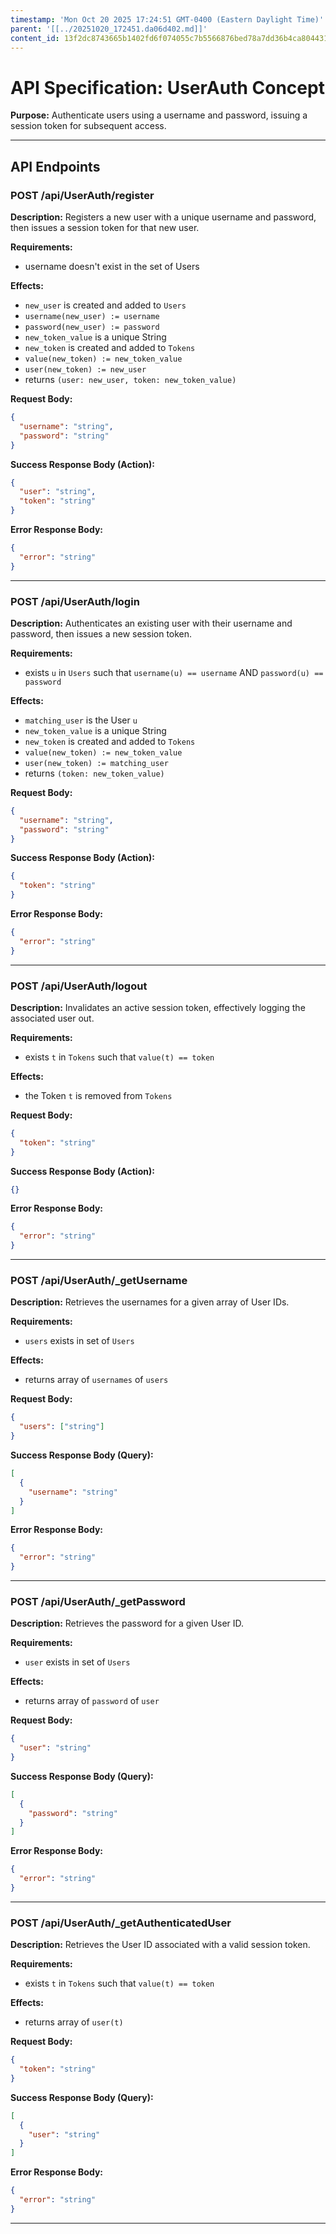 ```yaml
---
timestamp: 'Mon Oct 20 2025 17:24:51 GMT-0400 (Eastern Daylight Time)'
parent: '[[../20251020_172451.da06d402.md]]'
content_id: 13f2dc8743665b1402fd6f074055c7b5566876bed78a7dd36b4ca804431422fd
---
```


# API Specification: UserAuth Concept

**Purpose:** Authenticate users using a username and password, issuing a session token for subsequent access.

***

## API Endpoints

### POST /api/UserAuth/register

**Description:** Registers a new user with a unique username and password, then issues a session token for that new user.

**Requirements:**

* username doesn't exist in the set of Users

**Effects:**

* `new_user` is created and added to `Users`
* `username(new_user) := username`
* `password(new_user) := password`
* `new_token_value` is a unique String
* `new_token` is created and added to `Tokens`
* `value(new_token) := new_token_value`
* `user(new_token) := new_user`
* returns `(user: new_user, token: new_token_value)`

**Request Body:**

```json
{
  "username": "string",
  "password": "string"
}
```

**Success Response Body (Action):**

```json
{
  "user": "string",
  "token": "string"
}
```

**Error Response Body:**

```json
{
  "error": "string"
}
```

***

### POST /api/UserAuth/login

**Description:** Authenticates an existing user with their username and password, then issues a new session token.

**Requirements:**

* exists `u` in `Users` such that `username(u) == username` AND `password(u) == password`

**Effects:**

* `matching_user` is the User `u`
* `new_token_value` is a unique String
* `new_token` is created and added to `Tokens`
* `value(new_token) := new_token_value`
* `user(new_token) := matching_user`
* returns `(token: new_token_value)`

**Request Body:**

```json
{
  "username": "string",
  "password": "string"
}
```

**Success Response Body (Action):**

```json
{
  "token": "string"
}
```

**Error Response Body:**

```json
{
  "error": "string"
}
```

***

### POST /api/UserAuth/logout

**Description:** Invalidates an active session token, effectively logging the associated user out.

**Requirements:**

* exists `t` in `Tokens` such that `value(t) == token`

**Effects:**

* the Token `t` is removed from `Tokens`

**Request Body:**

```json
{
  "token": "string"
}
```

**Success Response Body (Action):**

```json
{}
```

**Error Response Body:**

```json
{
  "error": "string"
}
```

***

### POST /api/UserAuth/\_getUsername

**Description:** Retrieves the usernames for a given array of User IDs.

**Requirements:**

* `users` exists in set of `Users`

**Effects:**

* returns array of `usernames` of `users`

**Request Body:**

```json
{
  "users": ["string"]
}
```

**Success Response Body (Query):**

```json
[
  {
    "username": "string"
  }
]
```

**Error Response Body:**

```json
{
  "error": "string"
}
```

***

### POST /api/UserAuth/\_getPassword

**Description:** Retrieves the password for a given User ID.

**Requirements:**

* `user` exists in set of `Users`

**Effects:**

* returns array of `password` of `user`

**Request Body:**

```json
{
  "user": "string"
}
```

**Success Response Body (Query):**

```json
[
  {
    "password": "string"
  }
]
```

**Error Response Body:**

```json
{
  "error": "string"
}
```

***

### POST /api/UserAuth/\_getAuthenticatedUser

**Description:** Retrieves the User ID associated with a valid session token.

**Requirements:**

* exists `t` in `Tokens` such that `value(t) == token`

**Effects:**

* returns array of `user(t)`

**Request Body:**

```json
{
  "token": "string"
}
```

**Success Response Body (Query):**

```json
[
  {
    "user": "string"
  }
]
```

**Error Response Body:**

```json
{
  "error": "string"
}
```

***
